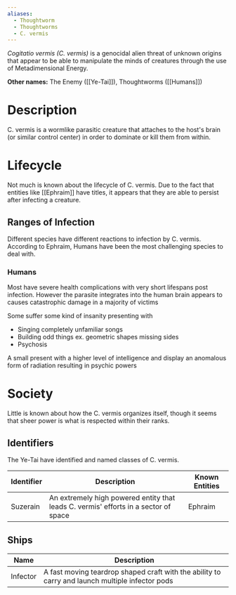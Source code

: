 ```yaml
---
aliases:
  - Thoughtworm
  - Thoughtworms
  - C. vermis
---
```

*Cogitatio vermis (C. vermis)* is a genocidal alien threat of unknown origins that appear to be able to manipulate the minds of creatures through the use of Metadimensional Energy.

**Other names:** The Enemy ([[Ye-Tai]]), Thoughtworms ([[Humans]])

# Description
C. vermis is a wormlike parasitic creature that attaches to the host's brain (or similar control center) in order to dominate or kill them from within.

# Lifecycle
Not much is known about the lifecycle of C. vermis. Due to the fact that entities like [[Ephraim]] have titles, it appears that they are able to persist after infecting a creature.

## Ranges of Infection
Different species have different reactions to infection by C. vermis. According to Ephraim, Humans have been the most challenging species to deal with.
### Humans
Most have severe health complications with very short lifespans post infection. However the parasite integrates into the human brain appears to causes catastrophic damage in a majority of victims

Some suffer some kind of insanity presenting with
- Singing completely unfamiliar songs
- Building odd things ex. geometric shapes missing sides
- Psychosis

A small present with a higher level of intelligence and display an anomalous form of radiation resulting in psychic powers

# Society
Little is known about how the C. vermis organizes itself, though it seems that sheer power is what is respected within their ranks.

## Identifiers
The Ye-Tai have identified and named classes of C. vermis.

| **Identifier** | **Description**                                                                     | **Known Entities** |
| -------------- | ----------------------------------------------------------------------------------- | ------------------ |
| Suzerain       | An extremely high powered entity that leads C. vermis' efforts in a sector of space | Ephraim            |

## Ships
| Name     | Description                                                                                     |
| -------- | ----------------------------------------------------------------------------------------------- |
| Infector | A fast moving teardrop shaped craft with the ability to carry and launch multiple infector pods |
